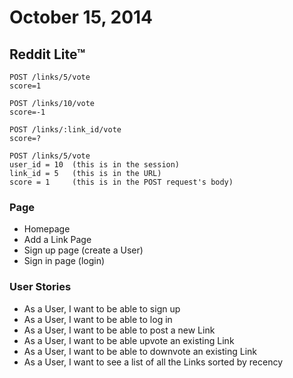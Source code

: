 # October 15, 2014

## Reddit Lite™

```text
POST /links/5/vote
score=1

POST /links/10/vote
score=-1

POST /links/:link_id/vote
score=?

POST /links/5/vote
user_id = 10  (this is in the session)
link_id = 5   (this is in the URL)
score = 1     (this is in the POST request's body)
```

### Page

- Homepage
- Add a Link Page
- Sign up page (create a User)
- Sign in page (login)

### User Stories

- As a User, I want to be able to sign up
- As a User, I want to be able to log in
- As a User, I want to be able to post a new Link
- As a User, I want to be able upvote an existing Link
- As a User, I want to be able to downvote an existing Link
- As a User, I want to see a list of all the Links sorted by recency
